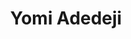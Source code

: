---
title: Yomi Adedeji
featured_image: https://res.cloudinary.com/softcomux/image/upload/v1533710396/sfc/headers/leadership-header-adj.png
image_description: Black and white collage of business executives
name: Yomi Adedeji
designation: Chief Executive Officer
profile: executive
position: 1
image: https://res.cloudinary.com/softcomux/image/upload/v1533656687/sfc/leadership/yomi.png
summary: |-
    Lorem ipsum is placeholder text commonly used in the graphic,  print, and publishing industries for previewing layouts and visual mockups
detail: |-
    Yomi Adedeji co-founded Softcom Limited in 2007. Since the company’s formation, Yomi has held several positions including those of the managing partner, CEO, and Head-IT. Yomi is a tech enthusiast which emphasizes his commitment to building a solutions company focused on connecting people, businesses, and communities in Africa using technology. Under his leadership, Softcom has pioneered some of Africa’s largest technology-focused deployments in addressing various problems for leading telecoms, consumer goods, financial, retail and governmental organizations. Yomi received a B.Sc from Covenant University in 2007, and is an Alumnus of the Stanford University SEED Program. 
---